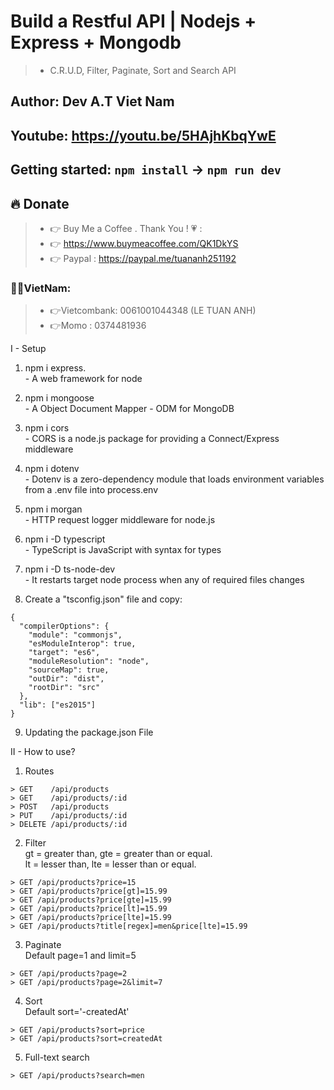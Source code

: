 # Build a Restful API | Nodejs + Express + Mongodb 
> + C.R.U.D, Filter, Paginate, Sort and Search API
## Author: Dev A.T Viet Nam
## Youtube: https://youtu.be/5HAjhKbqYwE
## Getting started: `npm install` -> `npm run dev`
## 🔥 Donate
> + 👉 Buy Me a Coffee . Thank You ! 💗 :
> + 👉 https://www.buymeacoffee.com/QK1DkYS
> + 👉 Paypal : https://paypal.me/tuananh251192

### 👻👻VietNam: 
> + 👉Vietcombank: 0061001044348 (LE TUAN ANH)
> + 👉Momo : 0374481936

I - Setup
  1. npm i express.    
    - A web framework for node

  2. npm i mongoose      
    - A Object Document Mapper - ODM for MongoDB

  3. npm i cors      
    - CORS is a node.js package for providing a Connect/Express middleware

  4. npm i dotenv         
    - Dotenv is a zero-dependency module that loads environment variables from a .env file into process.env

  5. npm i morgan         
    - HTTP request logger middleware for node.js

  6. npm i -D typescript       
    - TypeScript is JavaScript with syntax for types

  7. npm i -D ts-node-dev       
    - It restarts target node process when any of required files changes

  8. Create a "tsconfig.json" file and copy:     
  
    {
      "compilerOptions": {
        "module": "commonjs",
        "esModuleInterop": true,
        "target": "es6",
        "moduleResolution": "node",
        "sourceMap": true,
        "outDir": "dist",
        "rootDir": "src"
      },
      "lib": ["es2015"]
    }

  9. Updating the package.json File

II - How to use?
  1. Routes  

    > GET    /api/products
    > GET    /api/products/:id
    > POST   /api/products
    > PUT    /api/products/:id
    > DELETE /api/products/:id

  2. Filter        
    gt = greater than, gte = greater than or equal.       
    lt = lesser than, lte = lesser than or equal.    
    
    > GET /api/products?price=15
    > GET /api/products?price[gt]=15.99
    > GET /api/products?price[gte]=15.99
    > GET /api/products?price[lt]=15.99
    > GET /api/products?price[lte]=15.99
    > GET /api/products?title[regex]=men&price[lte]=15.99

  3. Paginate               
    Default page=1 and limit=5    
    
    > GET /api/products?page=2
    > GET /api/products?page=2&limit=7

  4. Sort       
    Default sort='-createdAt'         
    
    > GET /api/products?sort=price
    > GET /api/products?sort=createdAt

  5. Full-text search    
  
    > GET /api/products?search=men